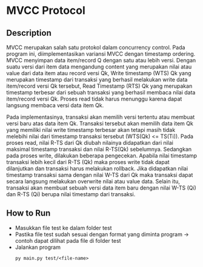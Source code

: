# MVCC Protocol

## Description

MVCC merupakan salah satu protokol dalam concurrency control. Pada program ini, diimplementasikan variansi MVCC dengan timestamp ordering. MVCC menyimpan data item/record Q dengan satu atau lebih versi.   Dengan suatu versi dari item data mengandung content yang merupakan nilai atau value dari data item atau record versi Qk, Write timestamp (WTS) Qk yang merupakan timestamp dari transaksi yang berhasil melakukan write data item/record versi Qk tersebut, Read Timestamp (RTS) Qk yang merupakan timestamp terbesar dari sebuah transaksi yang berhasil membaca nilai data item/record versi Qk. Proses read tidak harus menunggu karena dapat langsung membaca versi data item Qk.

Pada implementasinya, transaksi akan memilih versi tertentu atau membuat versi baru atas data item Qk. Transaksi tersebut akan memilih data item Qk yang memiliki nilai write timestamp terbesar akan tetapi masih tidak melebihi nilai dari timestamp transaksi tersebut (WTS(Qk) <= TS(Ti)). Pada proses read, nilai R-TS dari Qk diubah nilainya didapatkan dari nilai maksimal timestamp transaksi dan nilai R-TS(Qk) sebelumnya. Sedangkan pada proses write, dilakukan beberapa pengecekan. Apabila nilai timestamp transaksi lebih kecil dari R-TS (Qk) maka proses write tidak dapat dilanjutkan dan transaksi harus melakukan rollback. Jika didapatkan nilai timestamp transaksi sama dengan nilai W-TS dari Qk maka transaksi dapat secara langsung melakukan overwrite nilai atau value data. Selain itu, transaksi akan membuat sebuah versi data item baru dengan nilai W-TS (Qi) dan R-TS (Qi)  berupa nilai timestamp dari transaksi.


## How to Run
- Masukkan file test ke dalam folder test
- Pastika file test sudah sesuai dengan format yang diminta program -> contoh dapat dilihat pada file di folder test
- Jalankan program
  ```
  py main.py test/<file-name>
  ```

